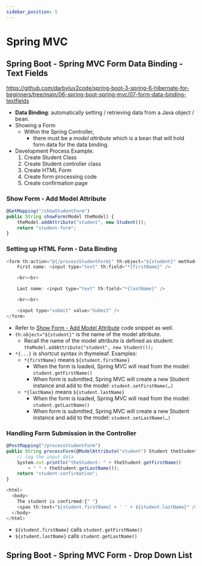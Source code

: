 ```yaml
---
sidebar_position: 5
---
```


# Spring MVC

## Spring Boot - Spring MVC Form Data Binding - Text Fields

https://github.com/darbyluv2code/spring-boot-3-spring-6-hibernate-for-beginners/tree/main/06-spring-boot-spring-mvc/07-form-data-binding-textfields

- **Data Binding**: automatically setting / retrieving data from a Java object / bean.
- Showing a Form
  - Within the Spring Controller,
    - there must be a _model attribute_ which is a bean that will hold form data for the data binding.
- Development Process Example:
  1. Create Student Class
  2. Create Student controller class
  3. Create HTML Form
  4. Create form processing code
  5. Create confirmation page

### Show Form - Add Model Attribute

```js
@GetMapping("/showStudentForm")
public String showForm(Model theModel) {
    theModel.addAttribute("student", new Student());
    return "student-form";
}
```

### Setting up HTML Form - Data Binding

```js
<form th:action="@{/processStudentForm}" th:object="${student}" method="POST">
    First name: <input type="text" th:field="*{firstName}" />

    <br><br>

    Last name: <input type="text" th:field="*{lastName}" />

    <br><br>

    <input type="submit" value="Submit" />
</form>
```

- Refer to [Show Form - Add Model Attribute](/docs/tutorial/spring-mvc#show-form---add-model-attribute) code snippet as well.
- `th:object="${student}"` is the name of the model attribute.
  - Recall the name of the model attribute is defined as student: `theModel.addAttribute("student", new Student());`
- `*{...}` is shortcut syntax in thymeleaf. Examples:
  - `*{firstName}` means `${student.firstName}`
    - When the form is loaded, Spring MVC will read from the model: `student.getFirstName()`
    - When form is submitted, Spring MVC will create a new Student instance and add to the model: `student.setFirstName(…)`
  - `*{lastName}` means `${student.lastName}`
    - When the form is loaded, Spring MVC will read from the model: `student.getLastName()`
    - When form is submitted, Spring MVC will create a new Student instance and add to the model: `student.setLastName(…)`

### Handling Form Submission in the Controller

```js
@PostMapping("/processStudentForm")
public String processForm(@ModelAttribute("student") Student theStudent) {
    // log the input data
    System.out.println("theStudent: " + theStudent.getFirstName()
        + " " + theStudent.getLastName());
    return "student-confirmation";
}
```

```js
<html>
  <body>
    The student is confirmed:{" "}
    <span th:text="${student.firstName} + ' ' + ${student.lastName}" />
  </body>
</html>
```

- `${student.firstName}` calls `student.getFirstName()`
- `${student.lastName}` calls `student.getLastName()`

## Spring Boot - Spring MVC Form - Drop Down List
